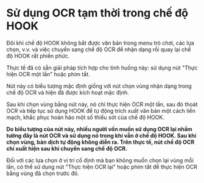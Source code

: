 
<link rel="stylesheet" href="https://cdnjs.cloudflare.com/ajax/libs/font-awesome/6.6.0/css/all.min.css">

<style>
    i{
        color:blue;
        width:20px;
    }
    .fa-icon {
  visibility: hidden;
}
.btnstatus2{
    color:deeppink;
}
</style>

# Sử dụng OCR tạm thời trong chế độ HOOK  

Đôi khi chế độ HOOK không bắt được văn bản trong menu trò chơi, các lựa chọn, v.v. và việc chuyển sang chế độ OCR để nhận dạng rồi quay lại chế độ HOOK rất phiền phức.  

Thực tế đã có sẵn giải pháp tích hợp cho tình huống này: sử dụng nút "Thực hiện OCR một lần" <i class="fa fa-crop"></i> hoặc phím tắt.  

Nút này có biểu tượng mặc định giống với nút chọn vùng nhận dạng trong chế độ OCR và hiện đã được kích hoạt mặc định.  

Sau khi chọn vùng bằng nút này, nó chỉ thực hiện OCR một lần, sau đó thoát OCR và tiếp tục sử dụng HOOK để tự động trích xuất văn bản một cách liền mạch, khắc phục hoàn hảo một số thiếu sót của chế độ HOOK.  

**Do biểu tượng của nút này, nhiều người vốn muốn sử dụng OCR lại nhầm tưởng đây là nút OCR và sử dụng nó trong khi vẫn ở chế độ HOOK. Sau khi chọn vùng, bản dịch tự động không diễn ra. Trên thực tế, nút chế độ OCR chỉ xuất hiện sau khi chuyển sang chế độ OCR.**  

Đối với các lựa chọn ở vị trí cố định mà bạn không muốn chọn lại vùng mỗi lần, có thể sử dụng nút "Thực hiện OCR lại" <i class="fa fa-spinner"></i> hoặc phím tắt để thực hiện OCR bằng vùng đã chọn trước đó.  
